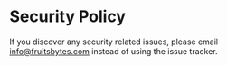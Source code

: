 # Security Policy

If you discover any security related issues, please email info@fruitsbytes.com instead of using the issue tracker.
